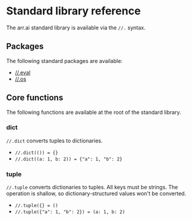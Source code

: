 # Standard library reference

The arr.ai standard library is available via the `//.` syntax.

## Packages

The following standard packages are available:

- [//.eval](std-eval.md)
- [//.os](std-os.md)

## Core functions

The following functions are available at the root of the standard library.

### dict

`//.dict` converts tuples to dictionaries.

- `//.dict(()) = {}`
- `//.dict((a: 1, b: 2)) = {"a": 1, "b": 2}`

### tuple

`//.tuple` converts dictionaries to tuples. All keys must be strings. The
operation is shallow, so dictionary-structured values won't be converted.

- `//.tuple({} = ()`
- `//.tuple({"a": 1, "b": 2}) = (a: 1, b: 2)`
